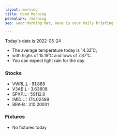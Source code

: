 ```yaml
---
layout: morning
title: Good Morning
permalink: /morning
seo: Good Morning Mat, Here is your daily briefing

---
```


<!-- weather_marker starts -->
<p>Today's date is 2022-05-24</p><ul>
<li>The average temperature today is 14.32˚C;</li>
<li>with highs of 15.19˚C and lows of 7.87˚C.</li>
<li>You can expect light rain for the day.</li>
</ul>
<!-- weather_marker ends -->

<h3>Stocks</h3>

<!-- stocks_marker starts -->
<ul>
<li>VWRL.L : 81.888</li>
<li>V3AB.L : 3.63808</li>
<li>SPXP.L : 59112.0</li>
<li>IMID.L : 174.02499</li>
<li>BRK-B : 310.20001</li>
</ul>
<!-- stocks_marker ends -->

<h3>Fixtures</h3>

<!-- sports_marker starts -->
<ul>
<li>No fixtures today</li></ul>
<!-- sports_marker ends -->
